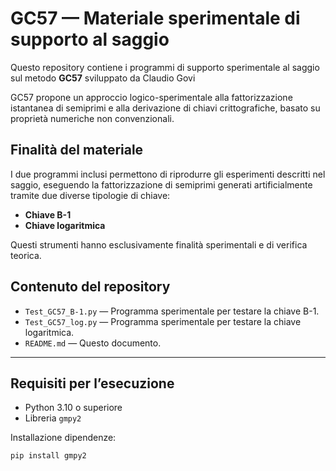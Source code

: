 # GC57 — Materiale sperimentale di supporto al saggio

Questo repository contiene i programmi di supporto sperimentale al saggio sul metodo **GC57** sviluppato da Claudio Govi

GC57 propone un approccio logico-sperimentale alla fattorizzazione istantanea di semiprimi e alla derivazione di chiavi crittografiche, basato su proprietà numeriche non convenzionali.

## Finalità del materiale

I due programmi inclusi permettono di riprodurre gli esperimenti descritti nel saggio, eseguendo la fattorizzazione di semiprimi generati artificialmente tramite due diverse tipologie di chiave:

- **Chiave B-1**
- **Chiave logaritmica**

Questi strumenti hanno esclusivamente finalità sperimentali e di verifica teorica.

## Contenuto del repository
- `Test_GC57_B-1.py` — Programma sperimentale per testare la chiave B-1.
- `Test_GC57_log.py` — Programma sperimentale per testare la chiave logaritmica.
- `README.md` — Questo documento.

---

## Requisiti per l’esecuzione

- Python 3.10 o superiore
- Libreria `gmpy2`

Installazione dipendenze:

```bash
pip install gmpy2
